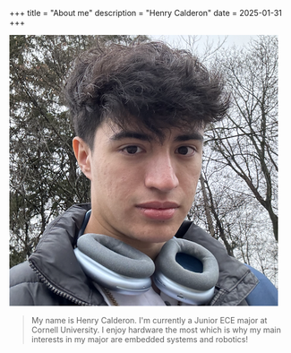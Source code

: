 +++
title = "About me"
description = "Henry Calderon" 
date  = 2025-01-31
+++


![About](Henry.png)

> My name is Henry Calderon. I'm currently a Junior ECE major at Cornell University. I enjoy hardware the most which is why my main interests in my major are embedded systems and robotics!
